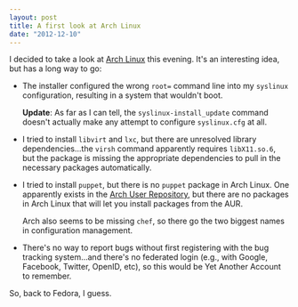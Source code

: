 ```yaml
---
layout: post
title: A first look at Arch Linux
date: "2012-12-10"
---
```


I decided to take a look at [Arch Linux][] this evening.  It's an
interesting idea, but has a long way to go:

- The installer configured the wrong `root=` command line into my
  `syslinux` configuration, resulting in a system that wouldn't boot.

  **Update**: As far as I can tell, the `syslinux-install_update`
  command doesn't actually make any attempt to configure
  `syslinux.cfg` at all.

- I tried to install `libvirt` and `lxc`, but there are unresolved
  library dependencies...the `virsh` command apparently requires
  `libX11.so.6`, but the package is missing the appropriate
  dependencies to pull in the necessary packages automatically.

- I tried to install `puppet`, but there is no `puppet` package in
  Arch Linux.  One apparently exists in the [Arch User
  Repository][AUR], but there are no packages in Arch Linux that will
  let you install packages from the AUR.

  Arch also seems to be missing `chef`, so there go the two biggest
  names in configuration management.

- There's no way to report bugs without first registering with the bug
  tracking system...and there's no federated login (e.g., with Google,
  Facebook, Twitter, OpenID, etc), so this would be Yet Another
  Account to remember.

So, back to Fedora, I guess.

[Arch Linux]: https://www.archlinux.org/
[AUR]: https://aur.archlinux.org/

